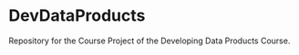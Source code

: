 DevDataProducts
===============

Repository for the Course Project of the Developing Data Products Course.
